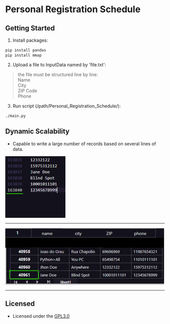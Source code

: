 # Personal Registration Schedule

## Getting Started
1. Install packages:
  ~~~Shell
  pip install pandas
  pip install mmap
  ~~~
2. Upload a file to InputData named by 'file.txt':
>  the file must be structured line by line:<br>
>  Name<br>
>  City<br>
>  ZIP Code<br>
>  Phone<br>

3. Run script (/path/Personal_Registration_Schedule/):
 ~~~Shell
 ./main.py
 ~~~
 
 ## Dynamic Scalability
 - Capable to write a large number of records based on several lines of data.<br>
  <img src = "https://github.com/GabrielZuany/Python/blob/master/Projects/Personal_Registration_Schedule/media/numberoflines.png"/> 
  
  ---
  
  <img src = "https://github.com/GabrielZuany/Python/blob/master/Projects/Personal_Registration_Schedule/media/xlsx.png"/>
  
  ---
  
  ## Licensed
  - Licensed under the [GPL3.0](https://www.gnu.org/licenses/gpl-3.0.pt-br.html)

